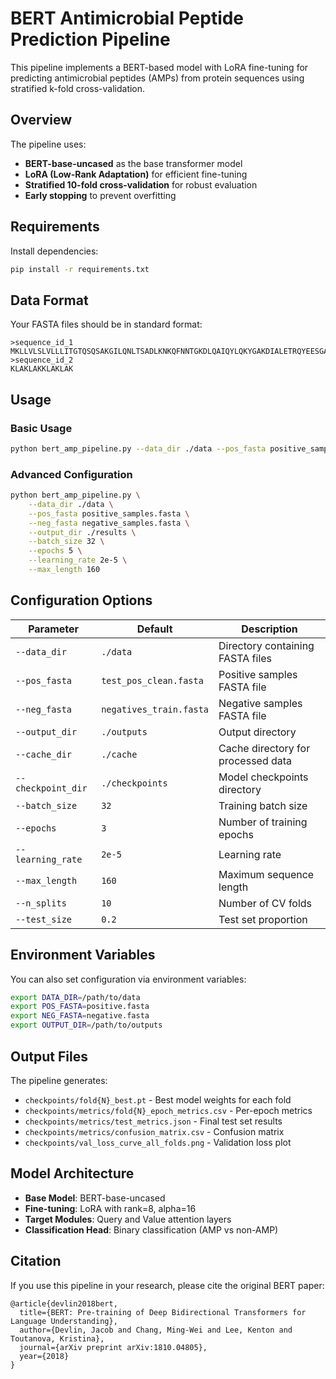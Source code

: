 # BERT Antimicrobial Peptide Prediction Pipeline

This pipeline implements a BERT-based model with LoRA fine-tuning for predicting antimicrobial peptides (AMPs) from protein sequences using stratified k-fold cross-validation.

## Overview

The pipeline uses:
- **BERT-base-uncased** as the base transformer model
- **LoRA (Low-Rank Adaptation)** for efficient fine-tuning
- **Stratified 10-fold cross-validation** for robust evaluation
- **Early stopping** to prevent overfitting

## Requirements

Install dependencies:
```bash
pip install -r requirements.txt
```

## Data Format

Your FASTA files should be in standard format:
```
>sequence_id_1
MKLLVLSLVLLLITGTQSQSAKGILQNLTSADLKNKQFNNTGKDLQAIQYLQKYGAKDIALETRQYEESGAFIR
>sequence_id_2
KLAKLAKKLAKLAK
```

## Usage

### Basic Usage
```bash
python bert_amp_pipeline.py --data_dir ./data --pos_fasta positive_samples.fasta --neg_fasta negative_samples.fasta
```

### Advanced Configuration
```bash
python bert_amp_pipeline.py \
    --data_dir ./data \
    --pos_fasta positive_samples.fasta \
    --neg_fasta negative_samples.fasta \
    --output_dir ./results \
    --batch_size 32 \
    --epochs 5 \
    --learning_rate 2e-5 \
    --max_length 160
```

## Configuration Options

| Parameter | Default | Description |
|-----------|---------|-------------|
| `--data_dir` | `./data` | Directory containing FASTA files |
| `--pos_fasta` | `test_pos_clean.fasta` | Positive samples FASTA file |
| `--neg_fasta` | `negatives_train.fasta` | Negative samples FASTA file |
| `--output_dir` | `./outputs` | Output directory |
| `--cache_dir` | `./cache` | Cache directory for processed data |
| `--checkpoint_dir` | `./checkpoints` | Model checkpoints directory |
| `--batch_size` | `32` | Training batch size |
| `--epochs` | `3` | Number of training epochs |
| `--learning_rate` | `2e-5` | Learning rate |
| `--max_length` | `160` | Maximum sequence length |
| `--n_splits` | `10` | Number of CV folds |
| `--test_size` | `0.2` | Test set proportion |

## Environment Variables

You can also set configuration via environment variables:
```bash
export DATA_DIR=/path/to/data
export POS_FASTA=positive.fasta
export NEG_FASTA=negative.fasta
export OUTPUT_DIR=/path/to/outputs
```

## Output Files

The pipeline generates:
- `checkpoints/fold{N}_best.pt` - Best model weights for each fold
- `checkpoints/metrics/fold{N}_epoch_metrics.csv` - Per-epoch metrics
- `checkpoints/metrics/test_metrics.json` - Final test set results
- `checkpoints/metrics/confusion_matrix.csv` - Confusion matrix
- `checkpoints/val_loss_curve_all_folds.png` - Validation loss plot

## Model Architecture

- **Base Model**: BERT-base-uncased
- **Fine-tuning**: LoRA with rank=8, alpha=16
- **Target Modules**: Query and Value attention layers
- **Classification Head**: Binary classification (AMP vs non-AMP)

## Citation

If you use this pipeline in your research, please cite the original BERT paper:
```
@article{devlin2018bert,
  title={BERT: Pre-training of Deep Bidirectional Transformers for Language Understanding},
  author={Devlin, Jacob and Chang, Ming-Wei and Lee, Kenton and Toutanova, Kristina},
  journal={arXiv preprint arXiv:1810.04805},
  year={2018}
}
```